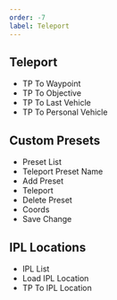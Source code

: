 ```yaml
---
order: -7
label: Teleport
---
```


## Teleport

* TP To Waypoint
* TP To Objective
* TP To Last Vehicle 
* TP To Personal Vehicle

## Custom Presets 

* Preset List
* Teleport Preset Name
* Add Preset
* Teleport
* Delete Preset
* Coords
* Save Change

## IPL Locations

* IPL List
* Load IPL Location
* TP To IPL Location